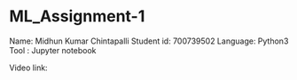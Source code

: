# ML_Assignment-1
Name: Midhun Kumar Chintapalli 
Student id: 700739502
Language: Python3 Tool : Jupyter notebook

Video link:
